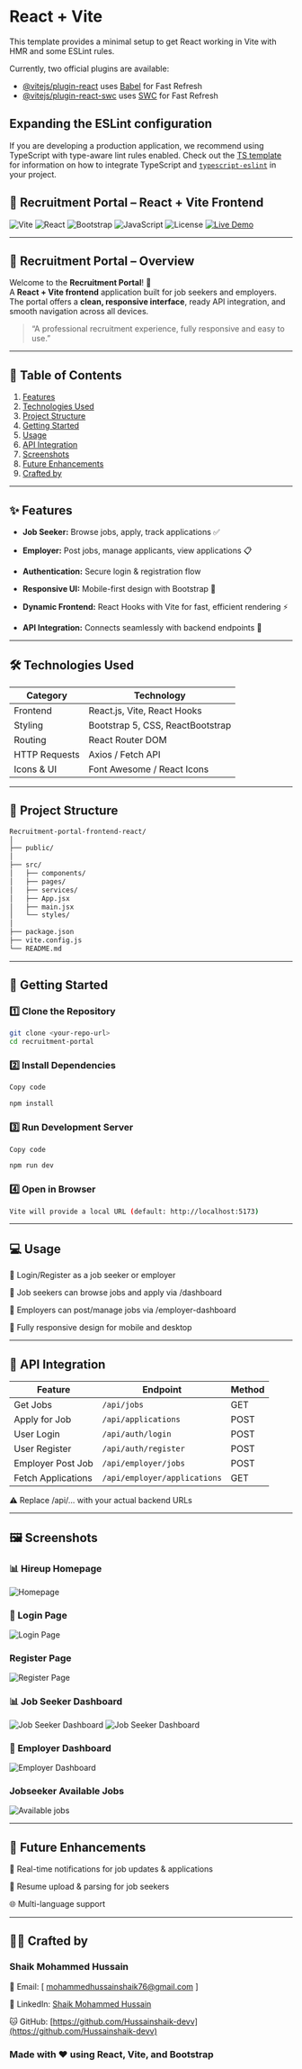 # React + Vite

This template provides a minimal setup to get React working in Vite with HMR and some ESLint rules.

Currently, two official plugins are available:

- [@vitejs/plugin-react](https://github.com/vitejs/vite-plugin-react/blob/main/packages/plugin-react) uses [Babel](https://babeljs.io/) for Fast Refresh
- [@vitejs/plugin-react-swc](https://github.com/vitejs/vite-plugin-react/blob/main/packages/plugin-react-swc) uses [SWC](https://swc.rs/) for Fast Refresh

## Expanding the ESLint configuration

If you are developing a production application, we recommend using TypeScript with type-aware lint rules enabled. Check out the [TS template](https://github.com/vitejs/vite/tree/main/packages/create-vite/template-react-ts) for information on how to integrate TypeScript and [`typescript-eslint`](https://typescript-eslint.io) in your project.

## 🚀 Recruitment Portal – React + Vite Frontend

![Vite](https://img.shields.io/badge/Vite-4.5.0-yellow?logo=vite&logoColor=white)
![React](https://img.shields.io/badge/React-18.2.0-blue?logo=react&logoColor=white)
![Bootstrap](https://img.shields.io/badge/Bootstrap-5.3-purple?logo=bootstrap&logoColor=white)
![JavaScript](https://img.shields.io/badge/JavaScript-ES6-yellow?logo=javascript&logoColor=black)
![License](https://img.shields.io/badge/License-MIT-green)
[![Live Demo](https://img.shields.io/badge/Live-Demo-blue?logo=appveyor&logoColor=white)](https://recruitment-portal-frontend-react.vercel.app/)

---

## 🌟 Recruitment Portal – Overview

Welcome to the **Recruitment Portal**! 🎯  
A **React + Vite frontend** application built for job seekers and employers. The portal offers a **clean, responsive interface**, ready API integration, and smooth navigation across all devices.  

> “A professional recruitment experience, fully responsive and easy to use.”  

---

## 📌 Table of Contents

1. [Features](#-features)  
2. [Technologies Used](#-technologies-used)  
3. [Project Structure](#-project-structure)  
4. [Getting Started](#-getting-started)  
5. [Usage](#-usage)  
6. [API Integration](#-api-integration)  
7. [Screenshots](#-screenshots)  
8. [Future Enhancements](#-future-enhancements)  
9. [Crafted by](#-crafted-by)  

---

## ✨ Features

- **Job Seeker:** Browse jobs, apply, track applications ✅  
- **Employer:** Post jobs, manage applicants, view applications 📋

- **Authentication:** Secure login & registration flow

- **Responsive UI:** Mobile-first design with Bootstrap 📱  
- **Dynamic Frontend:** React Hooks with Vite for fast, efficient rendering ⚡  
- **API Integration:** Connects seamlessly with backend endpoints 🔗  

---

## 🛠 Technologies Used

| Category | Technology |
|----------|-----------|
| Frontend | React.js, Vite, React Hooks |
| Styling | Bootstrap 5, CSS, ReactBootstrap |
| Routing | React Router DOM |
| HTTP Requests | Axios / Fetch API |
| Icons & UI | Font Awesome / React Icons |

---

## 📂 Project Structure

```bash
Recruitment-portal-frontend-react/
│
├── public/             
│
├── src/
│   ├── components/                               
│   ├── pages/           
│   ├── services/        
│   ├── App.jsx          
│   ├── main.jsx         
│   └── styles/          
│
├── package.json         
├── vite.config.js       
└── README.md   
```

---

## 🚀 Getting Started

### 1️⃣ Clone the Repository

```bash
git clone <your-repo-url>
cd recruitment-portal
```

### 2️⃣ Install Dependencies

```bash
Copy code

npm install
```

### 3️⃣ Run Development Server

```bash
Copy code

npm run dev
```

### 4️⃣ Open in Browser

```bash
Vite will provide a local URL (default: http://localhost:5173)
```

---

## 💻 Usage

🔑 Login/Register as a job seeker or employer

📝 Job seekers can browse jobs and apply via /dashboard

🏢 Employers can post/manage jobs via /employer-dashboard

📱 Fully responsive design for mobile and desktop

---

## 🔗 API Integration

| Feature            | Endpoint                     | Method |
| ------------------ | ---------------------------- | ------ |
| Get Jobs           | `/api/jobs`                  | GET    |
| Apply for Job      | `/api/applications`          | POST   |
| User Login         | `/api/auth/login`            | POST   |
| User Register      | `/api/auth/register`         | POST   |
| Employer Post Job  | `/api/employer/jobs`         | POST   |
| Fetch Applications | `/api/employer/applications` | GET    |

⚠️ Replace /api/... with your actual backend URLs

---

## 🖼 Screenshots

### 📊 Hireup Homepage

![Homepage](./src/assets/hireup%20homepage.JPG)

### 🔑 Login Page

![Login Page](./src/assets/hireup%20login%20page.JPG)

### Register Page

![Register Page](./src/assets/hireup%20register%20page.JPG)

### 📊 Job Seeker Dashboard

![Job Seeker Dashboard](./src/assets/jobseeker%20dash%201.JPG)
![Job Seeker Dashboard](./src/assets/jobseeker%20dash%202.JPG)

### 🏢 Employer Dashboard

![Employer Dashboard](./src/assets/employer%20dashboardpage.JPG)

### Jobseeker Available Jobs

![Available jobs](./src/assets/available%20jobs%20jobseeker.JPG)

---

## 🌟 Future Enhancements

🔔 Real-time notifications for job updates & applications

📄 Resume upload & parsing for job seekers

🌐 Multi-language support

---

## 👨‍💻 Crafted by

### Shaik Mohammed Hussain

📧 Email: [ mohammedhussainshaik76@gmail.com ]

💼 LinkedIn: [Shaik Mohammed Hussain](https://www.linkedin.com/in/shaik-mohammed-hussain-8878b9236?trk=contact-info)

🐱 GitHub: [https://github.com/Hussainshaik-devv](https://github.com/Hussainshaik-devv)

### Made with ❤️ using React, Vite, and Bootstrap
